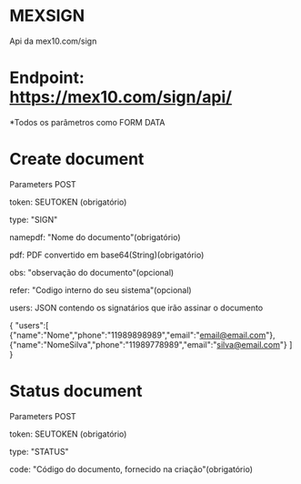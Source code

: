 # MEXSIGN
Api da mex10.com/sign

# Endpoint: https://mex10.com/sign/api/

*Todos os parâmetros como FORM DATA


#  Create document 

Parameters POST

token: SEUTOKEN (obrigatório)

type: "SIGN"

namepdf: "Nome do documento"(obrigatório)

pdf: PDF convertido em base64(String)(obrigatório)

obs: "observação do documento"(opcional)

refer: "Codigo interno do seu sistema"(opcional)

users: JSON contendo os signatários que irão assinar o documento

{
"users":[
{"name":"Nome","phone":"11989898989","email":"email@email.com"},
{"name":"NomeSilva","phone":"11989778989","email":"silva@email.com"}
]
}

#  Status document 

Parameters POST


token: SEUTOKEN (obrigatório)

type: "STATUS"

code: "Código do documento, fornecido na criação"(obrigatório)
